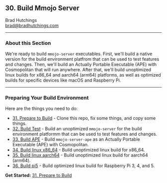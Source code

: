 ## 30. Build Mmojo Server

Brad Hutchings<br/>
brad@bradhutchings.com

---
### About this Section
We're ready to build `mmojo-server` executables. First, we'll build a native version for the build environment platfrom that can be used to test features and changes. Then, we'll build an Actually Portable Executable (APE) with Cosmopolitan that will run anywhere. After that, we'll build unoptimized linux builds for x86_64 and aarch64 (arm64) platforms, as well as optimized builds for specific devices like macOS and Raspberry Pi.

---
### Preparing Your Build Environment
Here are the things you need to do:
- [31. Prepare to Build](31-Prepare-to-Build.md) - Clone this repo, fix some things, and copy some things.
- [32. Build Test](32-Build-Test.md) - Build an unoptimized `mmojo-server` for the build environment platformm that can be used to test features and changes.
- [33. Build APE](32-Build-APE.md) - Build `mmojo-server-ape` as an Actually Portable Executable (APE) with Cosmopolitan.
- [34. Build linux x86_64](34-Build-linux-x86_64.md) - Build unoptimized linux build for x86_64.
- [35. Build linux aarch64](35-Build-linux-aarch64.md) - Build unoptimized linux build for aarch64 (arm64).
- [36. Build pi5](36-Build-pi5.md) - Build optimized linux build for Raspberry Pi 3, 4, and 5.

**Get Started:** [31. Prepare to Build](31-Prepare-to-Build.md)
